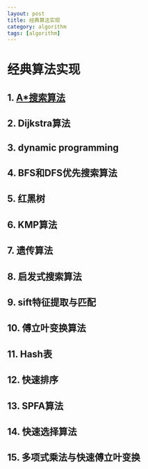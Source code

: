 ```yaml
---
layout: post
title: 经典算法实现
category: algorithm
tags: [algorithm]
---
```

# 经典算法实现

## 1. [A*搜索算法](http://cz8023.cn/algorithm/2017/06/01/AA%E6%90%9C%E7%B4%A2%E7%AE%97%E6%B3%95.html)
## 2. Dijkstra算法
## 3. dynamic programming
## 4. BFS和DFS优先搜索算法
## 5. 红黑树
## 6. KMP算法
## 7. 遗传算法
## 8. 启发式搜索算法
## 9. sift特征提取与匹配
## 10. 傅立叶变换算法
## 11. Hash表
## 12. 快速排序
## 13. SPFA算法
## 14. 快速选择算法
## 15. 多项式乘法与快速傅立叶变换